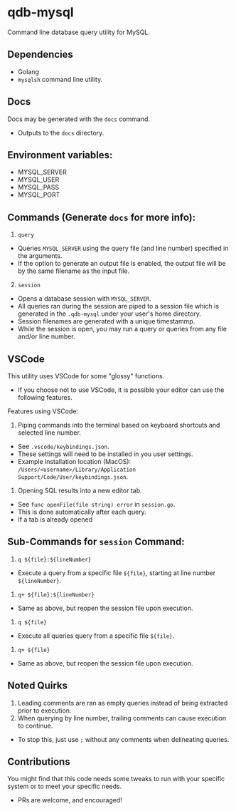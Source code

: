 # qdb-mysql

Command line database query utility for MySQL.

## Dependencies

- Golang
- `mysqlsh` command line utility.

## Docs

Docs may be generated with the `docs` command.
- Outputs to the `docs` directory.

## Environment variables:

- MYSQL_SERVER
- MYSQL_USER
- MYSQL_PASS
- MYSQL_PORT

## Commands (Generate `docs` for more info):

1. `query`
- Queries `MYSQL_SERVER` using the query file (and line number) specified in the arguments.
- If the option to generate an output file is enabled, the output file will be by the same filename as the input file.
2. `session`
- Opens a database session with `MYSQL_SERVER`.
- All queries ran during the session are piped to a session file which is generated in the `.qdb-mysql` under your user's home directory.
- Session filenames are generated with a unique timestammp.
- While the session is open, you may run a query or queries from any file and/or line number.

## VSCode

This utility uses VSCode for some "glossy" functions.
- If you choose not to use VSCode, it is possible your editor can use the following features.

Features using VSCode:
1. Piping commands into the terminal based on keyboard shortcuts and selected line number.
- See `.vscode/keybindings.json`.
- These settings will need to be installed in you user settings.
- Example installation location (MacOS): `/Users/<username>/Library/Application Support/Code/User/keybindings.json`.
1. Opening SQL results into a new editor tab.
- See `func openFile(file string) error` in `session.go`.
- This is done automatically after each query.
- If a tab is already opened

## Sub-Commands for `session` Command:

1. `q ${file}:${lineNumber}`
- Execute a query from a specific file `${file}`, starting at line number `${lineNumber}`.
1. `q+ ${file}:${lineNumber}`
- Same as above, but reopen the session file upon execution.
1. `q ${file}`
- Execute all queries query from a specific file `${file}`.
1. `q+ ${file}`
- Same as above, but reopen the session file upon execution.

## Noted Quirks

1. Leading comments are ran as empty queries instead of being extracted prior to execution.
1. When querying by line number, trailing comments can cause execution to continue.
- To stop this, just use `;` without any comments when delineating queries.

## Contributions

You might find that this code needs some tweaks to run with your specific system or to meet your specific needs.
- PRs are welcome, and encouraged!